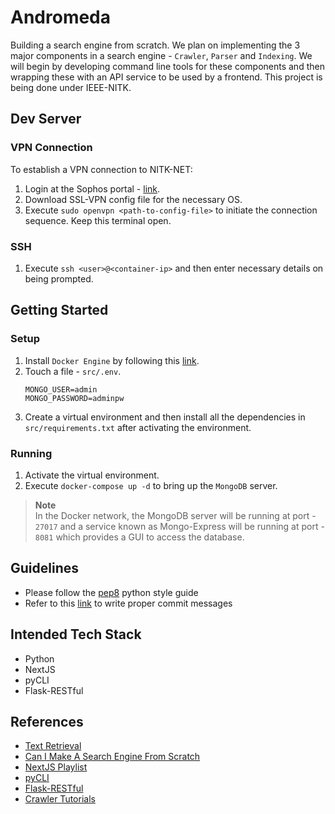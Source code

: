 # Andromeda
Building a search engine from scratch. We plan on implementing the 3 major components in a search engine - `Crawler`, `Parser` and `Indexing`. We will begin by developing command line tools for these components and then wrapping these with an API service to be used by a frontend. This project is being done under IEEE-NITK.

## Dev Server
### VPN Connection
To establish a VPN connection to NITK-NET:
1. Login at the Sophos portal - [link](vpnportal.nitk.ac.in).
2. Download SSL-VPN config file for the necessary OS.
3. Execute `sudo openvpn <path-to-config-file>` to initiate the connection sequence. Keep this terminal open.

### SSH
1. Execute `ssh <user>@<container-ip>` and then enter necessary details on being prompted.

## Getting Started
### Setup
1. Install `Docker Engine` by following this [link](https://docs.docker.com/engine/install/ubuntu/).
2. Touch a file - `src/.env`. 
    ```.env
    MONGO_USER=admin
    MONGO_PASSWORD=adminpw
    ```
3. Create a virtual environment and then install all the dependencies in `src/requirements.txt` after activating the environment.

### Running
1. Activate the virtual environment.
2. Execute `docker-compose up -d` to bring up the `MongoDB` server.

> **Note** <br />
> In the Docker network, the MongoDB server will be running at port - `27017` and a service known as Mongo-Express will be running at port - `8081` which provides a GUI to access the database.

## Guidelines
- Please follow the [pep8](https://peps.python.org/pep-0008/) python style guide
- Refer to this [link](https://cbea.ms/git-commit/) to write proper commit messages

## Intended Tech Stack
- Python
- NextJS
- pyCLI
- Flask-RESTful

## References
- [Text Retrieval](https://www.coursera.org/learn/text-retrieval/home/info)
- [Can I Make A Search Engine From Scratch](https://www.youtube.com/watch?v=Mwa4aphsJGI)
- [NextJS Playlist](https://youtube.com/playlist?list=PL4cUxeGkcC9g9gP2onazU5-2M-AzA8eBw)
- [pyCLI](https://pythonhosted.org/pyCLI/#:~:text=The%20cli%20package%20is%20a,profiling%20to%20your%20CLI%20apps.)
- [Flask-RESTful](https://flask-restful.readthedocs.io/en/latest/)
- [Crawler Tutorials](https://youtube.com/playlist?list=PL6gx4Cwl9DGA8Vys-f48mAH9OKSUyav0q)
